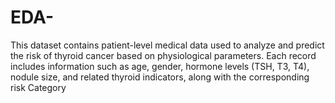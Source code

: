 # EDA-
This dataset contains patient-level medical data used to analyze and predict the risk of thyroid cancer based on  physiological parameters. Each record includes information such as age, gender, hormone levels (TSH, T3, T4), nodule size, and related thyroid indicators, along with the corresponding risk Category

